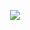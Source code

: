 <p align="center">
  <img src="https://user-images.githubusercontent.com/56059682/107177156-25fb5900-69f7-11eb-9e85-5bb0bf9a8753.png" />
  </p>
 
